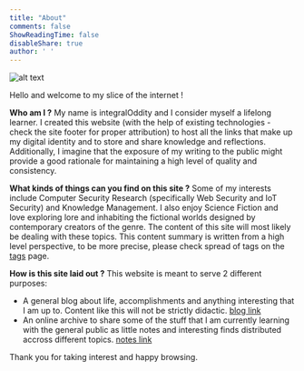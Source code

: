 ```yaml
---
title: "About"
comments: false
ShowReadingTime: false
disableShare: true
author: ' '
---
```

![alt text](https://i.pinimg.com/736x/53/bf/53/53bf53eb8b91d0990ddc32cbc30becee.jpg)

Hello and welcome to my slice of the internet !

**Who am I ?**   My name is integralOddity and I consider myself a lifelong learner. I created this website (with the help of existing technologies - check the site footer for proper attribution) to host all the links that make up my digital identity  and to store and share knowledge and reflections. Additionally, I imagine that the exposure of my writing to the  public might provide a good rationale for maintaining a high level of quality and consistency. 

**What kinds of things can you find on this site ?** Some of my interests include Computer Security Research (specifically Web Security and IoT Security) and Knowledge Management. I also enjoy Science Fiction and love exploring lore and inhabiting the fictional worlds designed by contemporary creators of the genre. The content of this site will most likely be dealing with these topics. This content summary is written from a high level perspective, to be more precise, please check spread of tags on the [tags](/tags) page.

**How is this site laid out ?** This website is meant to serve 2 different purposes:
- A general blog about life, accomplishments and anything interesting that I am up to. Content like this will not be strictly didactic. [blog link](/posts)
- An online archive to share some of the stuff that I am currently learning with the general public as little notes and interesting finds distributed accross different topics. [notes link](/notes)

Thank you for taking interest and happy browsing.